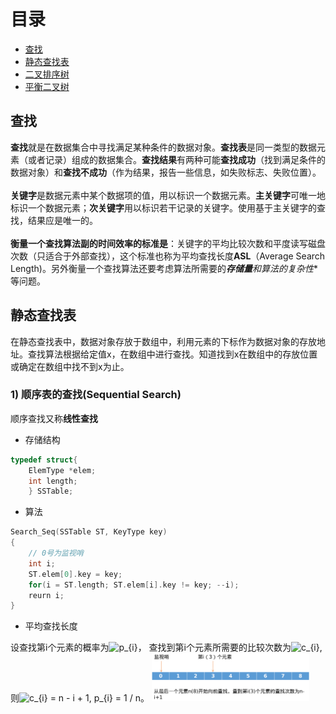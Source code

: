 # 目录

- [查找](#查找)
- [静态查找表](#静态查找表)
- [二叉排序树]()
- [平衡二叉树]()

## 查找
**查找**就是在数据集合中寻找满足某种条件的数据对象。**查找表**是同一类型的数据元素（或者记录）组成的数据集合。**查找结果**有两种可能**查找成功**（找到满足条件的数据对象）和**查找不成功**（作为结果，报告一些信息，如失败标志、失败位置）。
<br>
<br>
**关键字**是数据元素中某个数据项的值，用以标识一个数据元素。**主关键字**可唯一地标识一个数据元素；**次关键字**用以标识若干记录的关键字。使用基于主关键字的查找，结果应是唯一的。
<br>
<br>
**衡量一个查找算法副的时间效率的标准是**：关键字的平均比较次数和平度读写磁盘次数（只适合于外部查找），这个标准也称为平均查找长度**ASL**（Average Search Length)。另外衡量一个查找算法还要考虑算法所需要的***存储量**和算法的**复杂性**等问题。

## 静态查找表
在静态查找表中，数据对象存放于数组中，利用元素的下标作为数据对象的存放地址。查找算法根据给定值x，在数组中进行查找。知道找到x在数组中的存放位置或确定在数组中找不到x为止。

### 1) 顺序表的查找(Sequential Search)
顺序查找又称**线性查找**
- 存储结构
```c++
typedef struct{
    ElemType *elem;
    int length;
    } SSTable;
```
- 算法
```c++
Search_Seq(SSTable ST, KeyType key)
{
    // 0号为监视哨
    int i;
    ST.elem[0].key = key;
    for(i = ST.length; ST.elem[i].key != key; --i);
    reurn i;
}
```
- 平均查找长度

设查找第i个元素的概率为<img src="https://latex.codecogs.com/gif.latex?p_{i}" title="p_{i}" />， 查找到第i个元素所需要的比较次数为<img src="https://latex.codecogs.com/gif.latex?c_{i}" title="c_{i}" />,则<img src="https://latex.codecogs.com/gif.latex?c_{i}&space;=&space;n&space;-&space;i&space;&plus;&space;1,&space;p_{i}&space;=&space;1&space;/&space;n" title="c_{i} = n - i + 1, p_{i} = 1 / n" />。
<img src="Search.png" width="50%">



